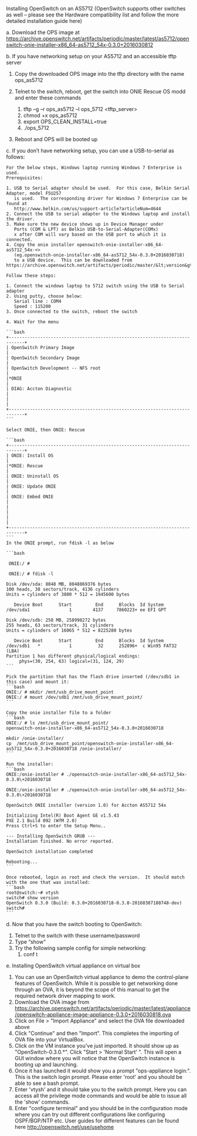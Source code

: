 Installing OpenSwitch on an AS5712 (OpenSwitch supports other switches as well – please see the Hardware compatibility list
and follow the more detailed installation guide here)
 
a. Download the OPS image at https://archive.openswitch.net/artifacts/periodic/master/latest/as5712/openswitch-onie-installer-x86_64-as5712_54x-0.3.0+2016030812

b. If you have networking setup on your AS5712 and an accessible tftp server

   1. Copy the downloaded OPS image into the tftp directory with the name ops_as5712
   2. Telnet to the switch, reboot, get the switch into ONIE Rescue OS modd and enter these commands
   
        1. tftp –g –r ops_as5712 –l ops_5712 <tftp_server>
        2. chmod +x ops_as5712
        3. export OPS_CLEAN_INSTALL=true
        4. ./ops_5712
   3. Reboot and OPS will be booted up

c. If you don’t have networking setup, you can use a USB-to-serial as follows:

    For the below steps, Windows laptop running Windows 7 Enterprise is used.
    Prerequisites:
		
    1. USB to Serial adapter should be used.  For this case, Belkin Serial Adapter, model F5U257
       is used.  The corresponding driver for Windows 7 Enterprise can be found at
       http://www.belkin.com/us/support-article?articleNum=4644
    2. Connect the USB to serial adapter to the Windows laptop and install the driver.
    3. Make sure the new device shows up in Device Manager under
       Ports (COM & LPT) as Belkin USB-to-Serial-Adapter(COMx)
       x after COM will vary based on the USB port to which it is connected.
    4. Copy the onie installer openswitch-onie-installer-x86_64-as5712_54x-<>
       (eg.openswitch-onie-installer-x86_64-as5712_54x-0.3.0+2016030718)
       to a USB device.  This can be downloaded from https://archive.openswitch.net/artifacts/periodic/master/&lt;version&gt;/as5712/
    
    Follow these steps:
    
    1. Connect the windows laptop to 5712 switch using the USB to Serial adapter
    2. Using putty, choose below:
       Serial line : COM4
       Speed : 115200
    3. Once connected to the switch, reboot the switch
    
    4. Wait for the menu
    
    ```bash
    +----------------------------------------------------------------------------+
    | OpenSwitch Primary Image                                                   |
    | OpenSwitch Secondary Image                                                 |
    | OpenSwitch Development -- NFS root                                         |
    |*ONIE                                                                       |
    | DIAG: Accton Diagnostic                                                    |
    |                                                                            |
    +----------------------------------------------------------------------------+
    ```
    
    Select ONIE, then ONIE: Rescue
    
    ```bash
    +----------------------------------------------------------------------------+
    | ONIE: Install OS                                                           |
    |*ONIE: Rescue                                                               |
    | ONIE: Uninstall OS                                                         |                                                                            | ONIE: Update ONIE                                                          |
    | ONIE: Embed ONIE                                                           |
    |                                                                            |
    |                                                                            |
    +----------------------------------------------------------------------------+
    ```
    In the ONIE prompt, run fdisk -l as below
    
    ```bash
    
     ONIE:/ #
    
     ONIE:/ # fdisk -l
    
    Disk /dev/sda: 8048 MB, 8048869376 bytes
    100 heads, 38 sectors/track, 4136 cylinders
    Units = cylinders of 3800 * 512 = 1945600 bytes
    
       Device Boot      Start         End      Blocks  Id System
    /dev/sda1               1        4137     7860223+ ee EFI GPT
    
    Disk /dev/sdb: 258 MB, 258998272 bytes
    255 heads, 63 sectors/track, 31 cylinders
    Units = cylinders of 16065 * 512 = 8225280 bytes
    
       Device Boot      Start         End      Blocks  Id System
    /dev/sdb1   *           1          32      252896+  c Win95 FAT32 (LBA)
    Partition 1 has different physical/logical endings:
         phys=(30, 254, 63) logical=(31, 124, 29)
    ```
    
    Pick the partition that has the flash drive inserted (/dev/sdb1 in this case) and mount it:
    ```bash
    ONIE:/ # mkdir /mnt/usb_drive_mount_point
    ONIE:/ # mount /dev/sdb1 /mnt/usb_drive_mount_point/
    ```
    
    Copy the onie installer file to a folder
    ```bash
    ONIE:/ # ls /mnt/usb_drive_mount_point/
    openswitch-onie-installer-x86_64-as5712_54x-0.3.0+2016030718
    
    mkdir /onie-installer/
    cp  /mnt/usb_drive_mount_point/openswitch-onie-installer-x86_64-as5712_54x-0.3.0+2016030718 /onie-installer/
    ```
    
    Run the installer:
    ```bash
    ONIE:/onie-installer # ./openswitch-onie-installer-x86_64-as5712_54x-0.3.0\+2016030718
    
    ONIE:/onie-installer # ./openswitch-onie-installer-x86_64-as5712_54x-0.3.0\+2016030718
    
    OpenSwitch ONIE installer (version 1.0) for Accton AS5712 54x
    
    Initializing Intel(R) Boot Agent GE v1.5.43
    PXE 2.1 Build 092 (WfM 2.0)
    Press Ctrl+S to enter the Setup Menu..
    
    --- Installing OpenSwitch GRUB ---
    Installation finished. No error reported.
    
    OpenSwitch installation completed
    
    Rebooting...
    ```
    
    Once rebooted, login as root and check the version.  It should match with the one that was installed:
    ```bash
    root@switch:~# vtysh
    switch# show version
    OpenSwitch 0.3.0 (Build: 0.3.0+2016030718-0.3.0-20160307180748-dev)
    switch#
    ```
d. Now that you have the switch booting to OpenSwitch:

   1. Telnet to the switch with these username/password
   2. Type “show”
   3. Try the following sample config for simple networking:
      1. conf t

e. Installing OpenSwitch virtual appliance on virtual box

   1. You can use an OpenSwitch virtual appliance to demo the control-plane features of OpenSwitch.
      While it is possible to get networking done through an OVA, it is beyond the scope of this manual to get the 
      required network driver mapping to work.
   2. Download the OVA image from 
      https://archive.openswitch.net/artifacts/periodic/master/latest/appliance/openswitch-appliance-image-appliance-0.3.0+2016030818.ova
   3. Click on File > "Import Appliance" and select the OVA file downloaded above
   4. Click "Continue" and then "Import". This completes the importing of OVA file into your VirtualBox.
   5. Click on the VM instance you've just imported. It should show up as "OpenSwitch-0.3.0.*". Click "Start > 'Normal Start' ".
      This will open a GUI window where you will notice that the OpenSwitch instance is booting up and launching.
   6. Once it has launched it would show you a prompt "ops-appliance login:". This is the switch login prompt. 
      Please enter 'root' and you should be able to see a bash prompt.
   7. Enter 'vtysh' and it should take you to the switch prompt. Here you can access all the privilege mode 
      commands and would be able to issue all the 'show' commands. 
   8. Enter "configure terminal" and you should be in the configuration mode where you can try out different 
      configurations like configuring OSPF/BGP/NTP etc. User guides for different features can be found here
      http://openswitch.net/use/usehome
